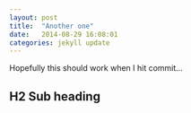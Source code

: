 ```yaml
---
layout: post
title:  "Another one"
date:   2014-08-29 16:08:01
categories: jekyll update
---
```


Hopefully this should work when I hit commit...

## H2 Sub heading
